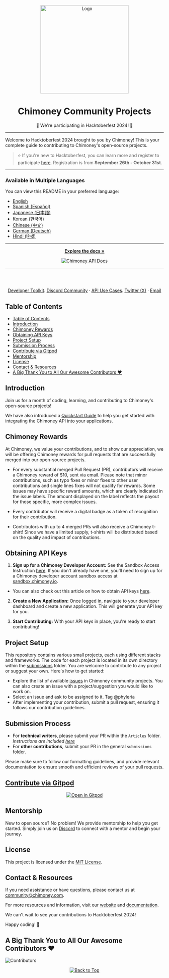 <div align="center" id="initial">
  <a href="https://chimoney.io/" target="_blank">
  <picture>
    <img src="https://chimoney.io/assets/icons/chimoney-purple-logo.svg" width="280" alt="Logo"/>
  </picture>
  </a>
</div>

<h1 align = "center">Chimoney Community Projects</h1>

<p align="center">🎉 We're participating in Hacktoberfest 2024! 🎉</p>

<!-- # Chimoney Hacktoberfest 2024 -->

---
Welcome to Hacktoberfest 2024 brought to you by Chimoney! This is your complete guide to contributing to Chimoney's open-source projects.

> ⭐️ If you're new to Hacktoberfest, you can learn more and register to participate [here](https://hacktoberfest.com/participation/). Registration is from **September 26th - October 31st**.

---

### Available in Multiple Languages

You can view this README in your preferred language:

- [English](README.md)
- [Spanish (Español)](README-ES.md)
- [Japanese (日本語)](README-JP.md)
- [Korean (한국어)](README-KO.md)
- [Chinese (中文)](README-CN.md)
- [German (Deutsch)](README-GM.md)
- [Hindi (हिन्दी)](README-HN.md)

---

<p align="center">
<a href="https://chimoney.readme.io/reference/introduction" rel="dofollow"><strong>Explore the docs »</strong></a>
</p>
<p align="center">
<a href="https://chimoney.readme.io/reference/introduction" rel="dofollow">
  <img src="https://img.shields.io/badge/Chimoney%20API%20Docs%20%E2%96%BA-670c78" alt="Chimoney API Docs">
</a>

---

   <br />
    <br />
 <p align="center">
<a href="https://chimoney.io/toolkit/"><u>Developer Toolkit</u></a>. 
<a href="https://discord.gg/Q3peDrPG95"><u>Discord Community</u></a>
    ·
<a href="https://chimoney.io/api-use-cases/"><u>API Use Cases</u></a>. 
<a href="https://x.com/chimoney_io"><u>Twitter (X)</u></a>
    ·
<a href="mailto:community@chimoney.com"><u>Email</u></a>
  </p>

## Table of Contents

- [Table of Contents](#table-of-contents)
- [Introduction](#introduction)
- [Chimoney Rewards](#chimoney-rewards)
- [Obtaining API Keys](#obtaining-api-keys)
- [Project Setup](#project-setup)
- [Submission Process](#submission-process)
- [Contribute via Gitpod](#contribute-via-gitpod)
- [Mentorship](#mentorship)
- [License](#license)
- [Contact \& Resources](#contact--resources)
- [A Big Thank You to All Our Awesome Contributors ❤️](#a-big-thank-you-to-all-our-awesome-contributors-️)

## Introduction

Join us for a month of coding, learning, and contributing to Chimoney's open-source projects!

We have also introduced a [Quickstart Guide](submissions/Quickstart_Guide.md) to help you get started with integrating the Chimoney API into your applications.

## Chimoney Rewards

At Chimoney, we value your contributions, and to show our appreciation, we will be offering Chimoney rewards for pull requests that are successfully merged into our open-source projects.

- For every substantial merged Pull Request (PR), contributors will receive a Chimoney reward of $10, sent via email. Please note that minor contributions, such as typo fixes or minor fixes to other user contributions and single lines fixes will not qualify for rewards. Some issues may have specific reward amounts, which are clearly indicated in the issue labels. The amount displayed on the label reflects the payout for those specific, more complex issues.
  
- Every contributor will receive a digital badge as a token of recognition for their contribution.

- Contributors with up to 4 merged PRs will also receive a Chimoney t-shirt! Since we have a limited supply, t-shirts will be distributed based on the quality and impact of contributions.

## Obtaining API Keys

1. **Sign up for a Chimoney Developer Account:** See the Sandbox Access Instruction [here](https://sandbox.chimoney.io/developers). If you don't already have one, you'll need to sign up for a Chimoney developer account sandbox access at [sandbox.chimoney.io](https://chimoney.readme.io/reference/sandbox-environment).

- You can also check out this article on how to obtain API keys [here](https://community-chimoney.hashnode.dev/getting-started-with-chimoneys-api-chiconnect).

2. **Create a New Application:** Once logged in, navigate to your developer dashboard and create a new application. This will generate your API key for you.

5. **Start Contributing:** With your API keys in place, you're ready to start contributing!


## Project Setup

This repository contains various small projects, each using different stacks and frameworks. The code for each project is located in its own directory within the [submissions](https://github.com/Chimoney/chimoney-community-projects/tree/main/submissions) folder. You are welcome to contribute to any project or suggest your own. Here's how to get started:

- Explore the list of available [issues](https://github.com/Chimoney/chimoney-community-projects/issues) in Chimoney community projects. You can also create an issue with a project/suggestion you would like to work on.
- Select an issue and ask to be assigned to it. Tag @phyleria
- After implementing your contribution, submit a pull request, ensuring it follows our contribution guidelines.

## Submission Process

- For **technical writers**, please submit your PR within the `Articles` folder. *Instructions are included [here](https://github.com/Chimoney/chimoney-community-projects/tree/main/submissions/Articles)* 
- For **other contributions**, submit your PR in the general `submissions` folder.
  
Please make sure to follow our formatting guidelines, and provide relevant documentation to ensure smooth and efficient reviews of your pull requests.

## [Contribute via Gitpod](https://www.gitpod.io/docs/introduction)
<p align="center">
  <a href="https://gitpod.io/#https://github.com/Chimoney/Community-projects">
    <img src="https://gitpod.io/button/open-in-gitpod.svg" alt="Open in Gitpod">
  </a>
</p>

## Mentorship
New to open source? No problem! We provide mentorship to help you get started. Simply join us on [Discord](https://discord.gg/Q3peDrPG95) to connect with a mentor and begin your journey.

## License

This project is licensed under the [MIT License](https://github.com/Chimoney/chimoney-community-projects/blob/main/LICENSE).

## Contact & Resources

If you need assistance or have questions, please contact us at [community@chimoney.com](mailto:community@chimoney.com).


For more resources and information, visit our [website](https://chimoney.io/) and [documentation](https://chimoney.readme.io/reference/introduction).

We can't wait to see your contributions to Hacktoberfest 2024!

Happy coding! 🚀

## A Big Thank You to All Our Awesome Contributors ❤️
![Contributors](https://contrib.rocks/image?repo=Chimoney/chimoney-community-projects)
<div align="center">
    <a href="#top">
        <img src="https://img.shields.io/badge/Back%20to%20Top-000000?style=for-the-badge&logo=github&logoColor=white" alt="Back to Top">
    </a>
</div>
